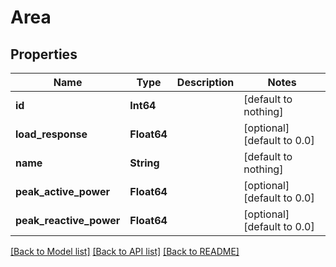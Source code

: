 # Area

## Properties

Name | Type | Description | Notes
------------ | ------------- | ------------- | -------------
**id** | **Int64** |  | [default to nothing]
**load_response** | **Float64** |  | [optional] [default to 0.0]
**name** | **String** |  | [default to nothing]
**peak_active_power** | **Float64** |  | [optional] [default to 0.0]
**peak_reactive_power** | **Float64** |  | [optional] [default to 0.0]

[[Back to Model list]](../README.md#models) [[Back to API list]](../README.md#api-endpoints) [[Back to README]](../README.md)
